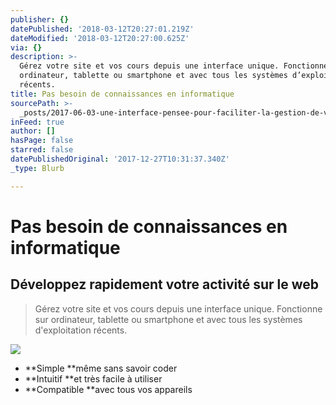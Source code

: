 ```yaml
---
publisher: {}
datePublished: '2018-03-12T20:27:01.219Z'
dateModified: '2018-03-12T20:27:00.625Z'
via: {}
description: >-
  Gérez votre site et vos cours depuis une interface unique. Fonctionne sur
  ordinateur, tablette ou smartphone et avec tous les systèmes d’exploitation
  récents. 
title: Pas besoin de connaissances en informatique
sourcePath: >-
  _posts/2017-06-03-une-interface-pensee-pour-faciliter-la-gestion-de-votre-espa.md
inFeed: true
author: []
hasPage: false
starred: false
datePublishedOriginal: '2017-12-27T10:31:37.340Z'
_type: Blurb

---
```

# Pas besoin de connaissances en informatique

## Développez rapidement votre activité sur le web

> Gérez votre site et vos cours depuis une interface unique. Fonctionne sur ordinateur, tablette ou smartphone et avec tous les systèmes d'exploitation récents. 

![](https://the-grid-user-content.s3-us-west-2.amazonaws.com/b68021e3-283d-4299-9961-34abaa7595ed.png)

* **Simple **même sans savoir coder
* **Intuitif **et très facile à utiliser
* **Compatible **avec tous vos appareils